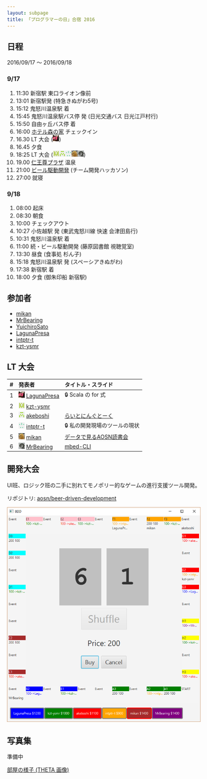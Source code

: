 ```yaml
---
layout: subpage
title: 「プログラマーの日」合宿 2016
---
```


## 日程

2016/09/17 〜 2016/09/18

### 9/17

1. 11:30 新宿駅 東口ライオン像前
2. 13:01 新宿駅発 (特急きぬがわ5号)
3. 15:12 鬼怒川温泉駅 着
4. 15:45 鬼怒川温泉駅バス停 発 (日光交通バス 日光江戸村行)
5. 15:50 自由ヶ丘バス停 着
6. 16:00 [ホテル森の家](http://www.citywalker.net/) チェックイン
7. 16.30 LT 大会 ([![](/images/users/LagunaPresa_16.png "LagunaPresa")](https://github.com/LagunaPresa))
8. 16.45 夕食
9. 18:25 LT 大会 ([![](/images/users/kzt-ysmr_16.png "kzt-ysmr")](https://github.com/kzt-ysmr)[![](/images/users/akeboshi_16.png "akeboshi")](https://github.com/akeboshi)[![](/images/users/intptr-t_16.png "intptr-t")](https://github.com/intptr-t)[![](/images/users/mikan_16.png "mikan")](https://github.com/mikan)[![](/images/users/MrBearing_16.png "MrBearing")](https://github.com/MrBearing))
14. 19.00 [仁王尊プラザ](http://www.niousonplaza.com/daytrip/) 温泉
15. 21:00 [ビール駆動開発](https://github.com/aosn/beer-driven-development) (チーム開発ハッカソン)
7. 27:00 就寝

### 9/18

1. 08:00 起床
2. 08:30 朝食
3. 10:00 チェックアウト
4. 10:27 小佐越駅 発 (東武鬼怒川線 快速 会津田島行)
5. 10:31 鬼怒川温泉駅 着
6. 11:00 続・ビール駆動開発 (藤原図書館 視聴覚室)
7. 13:30 昼食 (食事処 杉ん子)
8. 15:18 鬼怒川温泉駅 発 (スペーシアきぬがわ)
9. 17:38 新宿駅 着
10. 18:00 夕食 (御朱印船 新宿駅)

## 参加者

* [mikan](https://github.com/mikan)
* [MrBearing](https://github.com/MrBearing)
* [YuichiroSato](https://github.com/intptr-t)
* [LagunaPresa](https://github.com/LagunaPresa)
* [intptr-t](https://github.com/akeboshi)
* [kzt-ysmr](https://github.com/kzt-ysmr)

## LT 大会

| # | 発表者                                                                                | タイトル・スライド |
|:--|:--------------------------------------------------------------------------------------|:--------------------|
| 1 | [![](/images/users/LagunaPresa_16.png "LagunaPresa")](https://github.com/LagunaPresa)  [LagunaPresa](https://github.com/LagunaPresa) | :lock: Scala の for 式 |
| 2 | [![](/images/users/kzt-ysmr_16.png "kzt-ysmr")](https://github.com/kzt-ysmr) [kzt-ysmr](https://github.com/kzt-ysmr) | |
| 3 | [![](/images/users/akeboshi_16.png "akeboshi")](https://github.com/akeboshi) [akeboshi](https://github.com/akeboshi) | [らいとにんぐとーく](http://www.slideshare.net/IsaoAruga/ss-66385002) |
| 4 | [![](/images/users/intptr-t_16.png "intptr-t")](https://github.com/intptr-t) [intptr-t](https://github.com/intptr-t) | :lock: 私の開発現場のツールの現状 |
| 5 | [![](/images/users/mikan_16.png "mikan")](https://github.com/mikan) [mikan](https://github.com/mikan) | [データで見るAOSN読書会](http://www.slideshare.net/YutakaKato/aosn-2016-lt) |
| 6 | [![](/images/users/MrBearing_16.png "MrBearing")](https://github.com/MrBearing) [MrBearing](https://github.com/MrBearing) | [mbed-CLI](http://www.slideshare.net/TakumiOkamoto/aosn-lt-66293363) |

## 開発大会

UI班、ロジック班の二手に別れてモノポリー的なゲームの進行支援ツール開発。

リポジトリ: [aosn/beer-driven-development](https://github.com/aosn/beer-driven-development)

![](/images/camp-2016-bdd.png)

## 写真集

準備中

[部屋の様子 (THETA 画像)](https://theta360.com/s/ea4gH24OZvHoh5Tj0KkDkIkGy)
